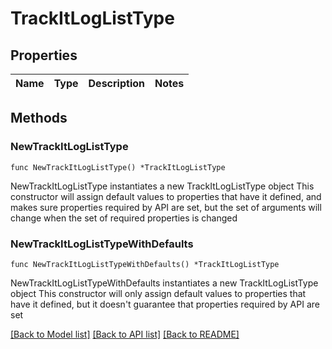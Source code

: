 # TrackItLogListType

## Properties

Name | Type | Description | Notes
------------ | ------------- | ------------- | -------------

## Methods

### NewTrackItLogListType

`func NewTrackItLogListType() *TrackItLogListType`

NewTrackItLogListType instantiates a new TrackItLogListType object
This constructor will assign default values to properties that have it defined,
and makes sure properties required by API are set, but the set of arguments
will change when the set of required properties is changed

### NewTrackItLogListTypeWithDefaults

`func NewTrackItLogListTypeWithDefaults() *TrackItLogListType`

NewTrackItLogListTypeWithDefaults instantiates a new TrackItLogListType object
This constructor will only assign default values to properties that have it defined,
but it doesn't guarantee that properties required by API are set


[[Back to Model list]](../README.md#documentation-for-models) [[Back to API list]](../README.md#documentation-for-api-endpoints) [[Back to README]](../README.md)


